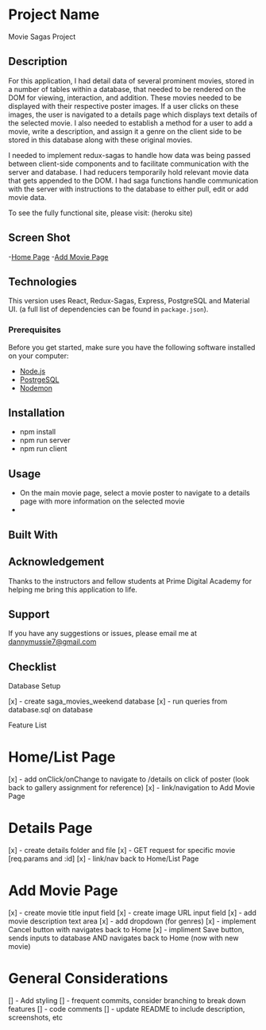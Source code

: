 # Project Name

Movie Sagas Project

## Description

For this application, I had detail data of several prominent movies, stored in a number of tables within a database, that needed to be rendered on the DOM for viewing, interaction, and addition. These movies needed to be displayed with their respective poster images. If a user clicks on these images, the user is navigated to a details page which displays text details of the selected movie. I also needed to establish a method for a user to add a movie, write a description, and assign it a genre on the client side to be stored in this database along with these original movies.

I needed to implement redux-sagas to handle how data was being passed between client-side components and to facilitate communication with the server and database. I had reducers temporarily hold relevant movie data that gets appended to the DOM. I had saga functions handle communication with the server with instructions to the database to either pull, edit or add movie data. 

To see the fully functional site, please visit: (heroku site)

## Screen Shot
-[Home Page](public/images/HomePage.jpg)
-[Add Movie Page](public/images/AddMoviePage.jpg)

## Technologies
This version uses React, Redux-Sagas, Express, PostgreSQL and Material UI. 
(a full list of dependencies can be found in `package.json`).

### Prerequisites
Before you get started, make sure you have the following software installed on your computer:

- [Node.js](https://nodejs.org/en/)
- [PostrgeSQL](https://www.postgresql.org/)
- [Nodemon](https://nodemon.io/)

## Installation
- npm install
- npm run server
- npm run client

## Usage
- On the main movie page, select a movie poster to navigate to a details page with more information on the selected movie
-

## Built With

## Acknowledgement

Thanks to the instructors and fellow students at Prime Digital Academy for helping me bring this application to life.

## Support

If you have any suggestions or issues, please email me at dannymussie7@gmail.com

## Checklist

Database Setup

[x] - create saga_movies_weekend database
[x] - run queries from database.sql on database



Feature List

# Home/List Page
[x] - add onClick/onChange to navigate to /details on click of poster (look back to gallery assignment for reference)
[x] - link/navigation to Add Movie Page

# Details Page
[x] - create details folder and file
[x] - GET request for specific movie [req.params and :id] 
[x] - link/nav back to Home/List Page

# Add Movie Page
[x] - create movie title input field
[x] - create image URL input field
[x] - add movie description text area
[x] - add dropdown (for genres)
[x] - implement Cancel button with navigates back to Home
[x] - impliment Save button, sends inputs to database AND navigates back to Home (now with new movie)

# General Considerations
[] - Add styling
[] - frequent commits, consider branching to break down features
[] - code comments
[] - update README to include description, screenshots, etc
